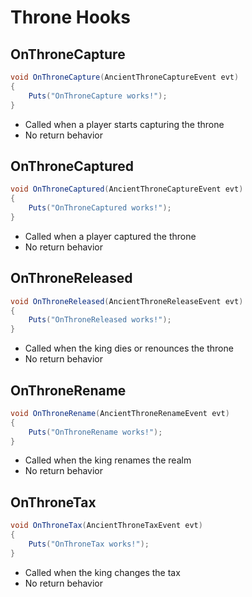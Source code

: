 # Throne Hooks

## OnThroneCapture

``` csharp
void OnThroneCapture(AncientThroneCaptureEvent evt)
{
    Puts("OnThroneCapture works!");
}
```

 * Called when a player starts capturing the throne
 * No return behavior

## OnThroneCaptured

``` csharp
void OnThroneCaptured(AncientThroneCaptureEvent evt)
{
    Puts("OnThroneCaptured works!");
}
```

 * Called when a player captured the throne
 * No return behavior

## OnThroneReleased

``` csharp
void OnThroneReleased(AncientThroneReleaseEvent evt)
{
    Puts("OnThroneReleased works!");
}
```

 * Called when the king dies or renounces the throne
 * No return behavior

## OnThroneRename

``` csharp
void OnThroneRename(AncientThroneRenameEvent evt)
{
    Puts("OnThroneRename works!");
}
```

 * Called when the king renames the realm
 * No return behavior

## OnThroneTax

``` csharp
void OnThroneTax(AncientThroneTaxEvent evt)
{
    Puts("OnThroneTax works!");
}
```

 * Called when the king changes the tax
 * No return behavior
